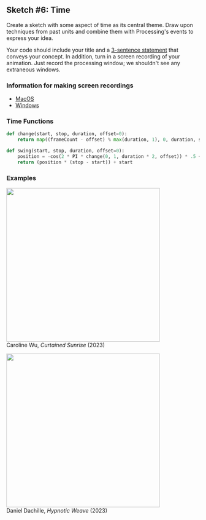 ## Sketch #6: Time

Create a sketch with some aspect of time as its central theme. Draw upon techniques from past units and combine them with Processing's events to express your idea.

Your code should include your title and a [3-sentence statement](../../resources/statement_guidelines.md) that conveys your concept. In addition, turn in a screen recording of your animation. Just record the processing window; we shouldn't see any extraneous windows.


### Information for making screen recordings
- [MacOS](https://support.apple.com/guide/mac-help/take-a-screenshot-or-screen-recording-mh26782/mac)
- [Windows](https://betanews.com/2020/01/20/windows-10-screen-record-xbox-game-bar/)



### Time Functions

```py
def change(start, stop, duration, offset=0):
    return map((frameCount - offset) % max(duration, 1), 0, duration, start, stop)

def swing(start, stop, duration, offset=0): 
    position = -cos(2 * PI * change(0, 1, duration * 2, offset)) * .5 + .5
    return (position * (stop - start)) + start  
```


### Examples

<p>
  <img src="examples/caroline_wu_curtained_sunrise.gif" width="400" /><br />
  Caroline Wu, <i>Curtained Sunrise</i> (2023)<br />
</p>

<p>
  <img src="examples/hypnotic_weave_daniel_dachille.gif" width="400" /><br />
  Daniel Dachille, <i>Hypnotic Weave</i> (2023)<br />
</p>